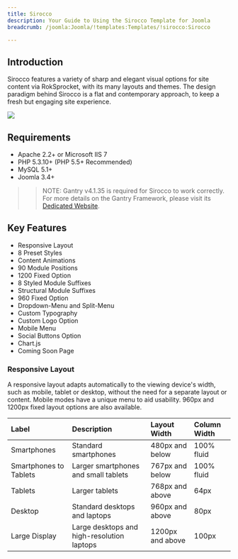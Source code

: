 ```yaml
---
title: Sirocco
description: Your Guide to Using the Sirocco Template for Joomla
breadcrumb: /joomla:Joomla/!templates:Templates/!sirocco:Sirocco

---
```


Introduction
-----

Sirocco features a variety of sharp and elegant visual options for site content via RokSprocket, with its many layouts and themes. The design paradigm behind Sirocco is a flat and contemporary approach, to keep a fresh but engaging site experience.

![](assets/sirocco.jpeg)

Requirements
-----
* Apache 2.2+ or Microsoft IIS 7
* PHP 5.3.10+ (PHP 5.5+ Recommended)
* MySQL 5.1+
* Joomla 3.4+

>> NOTE: Gantry v4.1.35 is required for Sirocco to work correctly. For more details on the Gantry Framework, please visit its [Dedicated Website](http://gantry.org).

Key Features
-----

* Responsive Layout
* 8 Preset Styles
* Content Animations
* 90 Module Positions
* 1200 Fixed Option
* 8 Styled Module Suffixes
* Structural Module Suffixes
* 960 Fixed Option
* Dropdown-Menu and Split-Menu
* Custom Typography
* Custom Logo Option
* Mobile Menu
* Social Buttons Option
* Chart.js
* Coming Soon Page

### Responsive Layout

A responsive layout adapts automatically to the viewing device's width, such as mobile, tablet or desktop, without the need for a separate layout or content. Mobile modes have a unique menu to aid usability. 960px and 1200px fixed layout options are also available.

| Label                  | Description                                | Layout Width     | Column Width |  
| :--------------------- | :----------------------------------------- | :--------------- | :----------- |  
| Smartphones            | Standard smartphones                       | 480px and below  | 100% fluid   |  
| Smartphones to Tablets | Larger smartphones and small tablets       | 767px and below  | 100% fluid   |  
| Tablets                | Larger tablets                             | 768px and above  | 64px         |  
| Desktop                | Standard desktops and laptops              | 960px and above  | 80px         |  
| Large Display          | Large desktops and high-resolution laptops | 1200px and above | 100px        |  
